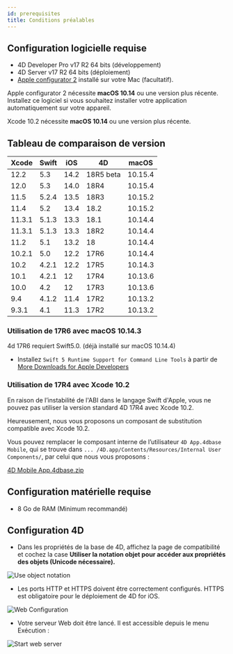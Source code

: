 ```yaml
---
id: prerequisites
title: Conditions préalables
---
```


## Configuration logicielle requise

* 4D Developer Pro v17 R2 64 bits (développement)
* 4D Server v17 R2 64 bits (déploiement)
* [Apple configurator 2](https://itunes.apple.com/us/app/apple-configurator-2/id1037126344) installé sur votre Mac (facultatif).

Apple configurator 2 nécessite **macOS 10.14** ou une version plus récente. Installez ce logiciel si vous souhaitez installer votre application automatiquement sur votre appareil.

Xcode 10.2 nécessite **macOS 10.14** ou une version plus récente.

## Tableau de comparaison de version

| Xcode  | Swift | iOS  | 4D        | macOS   |
| ------ | ----- | ---- | --------- | ------- |
| 12.2   | 5.3   | 14.2 | 18R5 beta | 10.15.4 |
| 12.0   | 5.3   | 14.0 | 18R4      | 10.15.4 |
| 11.5   | 5.2.4 | 13.5 | 18R3      | 10.15.2 |
| 11.4   | 5.2   | 13.4 | 18.2      | 10.15.2 |
| 11.3.1 | 5.1.3 | 13.3 | 18.1      | 10.14.4 |
| 11.3.1 | 5.1.3 | 13.3 | 18R2      | 10.14.4 |
| 11.2   | 5.1   | 13.2 | 18        | 10.14.4 |
| 10.2.1 | 5.0   | 12.2 | 17R6      | 10.14.4 |
| 10.2   | 4.2.1 | 12.2 | 17R5      | 10.14.3 |
| 10.1   | 4.2.1 | 12   | 17R4      | 10.13.6 |
| 10.0   | 4.2   | 12   | 17R3      | 10.13.6 |
| 9.4    | 4.1.2 | 11.4 | 17R2      | 10.13.2 |
| 9.3.1  | 4.1   | 11.3 | 17R2      | 10.13.2 |

### Utilisation de 17R6 avec macOS 10.14.3

4d 17R6 requiert Swift5.0. (déjà installé sur macOS 10.14.4)

 - Installez `Swift 5 Runtime Support for Command Line Tools` à partir de [More Downloads for Apple Developers](https://developer.apple.com/download/more/)

### Utilisation de 17R4 avec Xcode 10.2

En raison de l’instabilité de l'ABI dans le langage Swift d'Apple, vous ne pouvez pas utiliser la version standard 4D 17R4 avec Xcode 10.2.

Heureusement, nous vous proposons un composant de substitution compatible avec Xcode 10.2.

Vous pouvez remplacer le composant interne de l’utilisateur `4D App.4dbase Mobile`, qui se trouve dans `... /4D.app/Contents/Resources/Internal User Components/`, par celui que nous vous proposons :

<a class="button"
href="https://download.4d.com/Products/Current/4D_v17R4/4D%20Mobile%20App%20-%20Xcode%2010.2/4D%20Mobile%20App.4dbase.zip">4D Mobile App.4dbase.zip</a>

## Configuration matérielle requise

* 8 Go de RAM (Minimum recommandé)

## Configuration 4D

* Dans les propriétés de la base de 4D, affichez la page de compatibilité et cochez la case **Utiliser la notation objet pour accéder aux propriétés des objets (Unicode nécessaire).**

![Use object notation](assets/en/prerequisites/Use-object-notation.png)

* Les ports HTTP et HTTPS doivent être correctement configurés. HTTPS est obligatoire pour le déploiement de 4D for iOS.

![Web Configuration](assets/en/prerequisites/Web-Configuration.png)

* Votre serveur Web doit être lancé. Il est accessible depuis le menu Exécution :

![Start web server](assets/en/prerequisites/Start-web-server.png)
